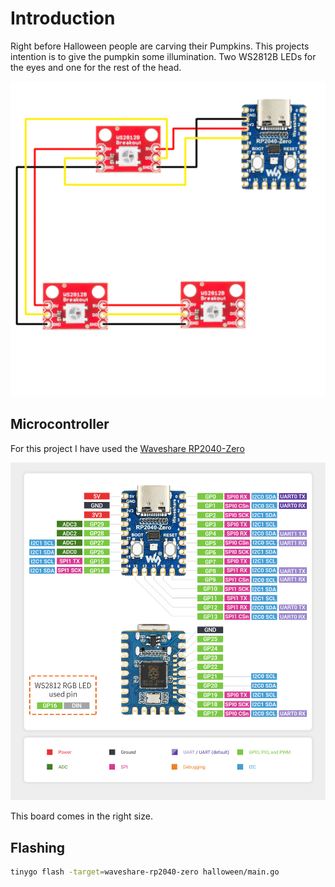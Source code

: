 # Introduction

Right before Halloween people are carving their Pumpkins. This projects intention is to give the pumpkin some illumination. Two WS2812B LEDs for the eyes and one for the rest of the head.

![Schematic](/doc/images/halloween.png)

## Microcontroller

For this project I have used the [Waveshare RP2040-Zero](https://www.waveshare.com/rp2040-zero.htm)

![Waveshare RP2040-Zero](/doc/images/RP2040-Zero-details-7.jpg)

This board comes in the right size.


## Flashing

```sh
tinygo flash -target=waveshare-rp2040-zero halloween/main.go
```
